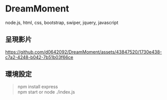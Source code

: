 # DreamMoment
node.js, html, css, bootstrap, swiper, jquery, javascript

## 呈現影片


https://github.com/d0642092/DreamMoment/assets/43847520/1730e438-c7a2-4248-b042-7b51b03f66ce


## 環境設定
> npm install express  
> npm start or node ./index.js

